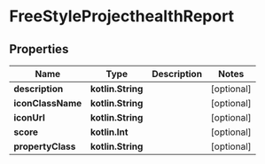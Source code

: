 
# FreeStyleProjecthealthReport

## Properties
Name | Type | Description | Notes
------------ | ------------- | ------------- | -------------
**description** | **kotlin.String** |  |  [optional]
**iconClassName** | **kotlin.String** |  |  [optional]
**iconUrl** | **kotlin.String** |  |  [optional]
**score** | **kotlin.Int** |  |  [optional]
**propertyClass** | **kotlin.String** |  |  [optional]



